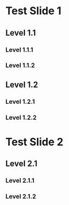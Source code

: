 # Test Slide 1


## Level 1.1


### Level 1.1.1



### Level 1.1.2



## Level 1.2


### Level 1.2.1



### Level 1.2.2



# Test Slide 2


## Level 2.1


### Level 2.1.1



### Level 2.1.2



